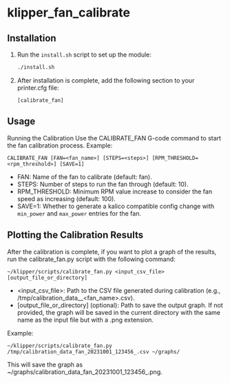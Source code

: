# klipper_fan_calibrate

## Installation
1. Run the `install.sh` script to set up the module:
   ```bash
   ./install.sh
   ```

2. After installation is complete, add the following section to your printer.cfg file:

    ```[calibrate_fan]```

## Usage
Running the Calibration
Use the CALIBRATE_FAN G-code command to start the fan calibration process. Example:

```
CALIBRATE_FAN [FAN=<fan_name>] [STEPS=<steps>] [RPM_THRESHOLD=<rpm_threshold>] [SAVE=1]
```

- FAN: Name of the fan to calibrate (default: fan).
- STEPS: Number of steps to run the fan through (default: 10).
- RPM_THRESHOLD: Minimum RPM value increase to consider the fan speed as increasing (default: 100).
- SAVE=1: Whether to generate a kalico compatible config change with `min_power` and `max_power` entries for the fan.

## Plotting the Calibration Results

After the calibration is complete, if you want to plot a graph of the results, run the calibrate_fan.py script with the following command:

```
~/klipper/scripts/calibrate_fan.py <input_csv_file> [output_file_or_directory]
```

- <input_csv_file>: Path to the CSV file generated during calibration (e.g., /tmp/calibration_data_<timestamp>_<fan_name>.csv).
- [output_file_or_directory] (optional): Path to save the output graph. If not provided, the graph will be saved in the current directory with the same name as the input file but with a .png extension.

Example:

```
~/klipper/scripts/calibrate_fan.py /tmp/calibration_data_fan_20231001_123456_.csv ~/graphs/
```

This will save the graph as ~/graphs/calibration_data_fan_20231001_123456_.png.